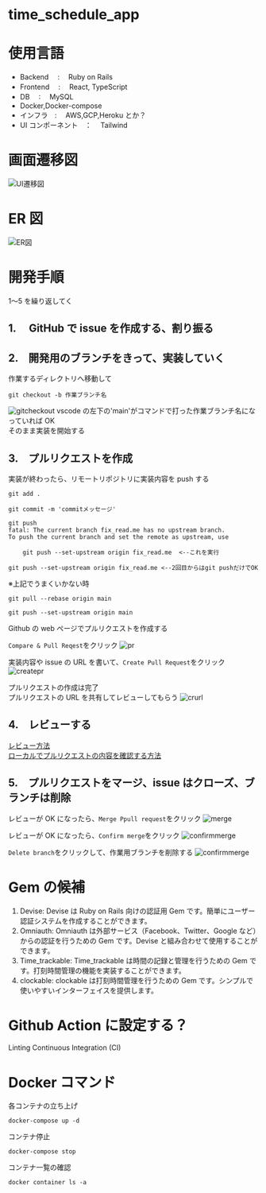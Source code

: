# time_schedule_app

# 使用言語

- Backend 　:　 Ruby on Rails
- Frontend 　:　 React, TypeScript
- DB 　:　 MySQL
- Docker,Docker-compose
- インフラ　:　 AWS,GCP,Heroku とか？
- UI コンポーネント　：　 Tailwind

# 画面遷移図
![UI遷移図](image/ui.png)
# ER 図

![ER図](image/er.png)

# 開発手順

1〜5 を繰り返してく

## 1.　 GitHub で issue を作成する、割り振る

## 2.　開発用のブランチをきって、実装していく

作業するディレクトリへ移動して

```
git checkout -b 作業ブランチ名
```

![gitcheckout](image/gitcheckout.png)
vscode の左下の'main'がコマンドで打った作業ブランチ名になっていれば OK  
そのまま実装を開始する

## 3.　プルリクエストを作成

実装が終わったら、リモートリポジトリに実装内容を push する

```
git add .
```

```
git commit -m 'commitメッセージ'
```

```
git push
fatal: The current branch fix_read.me has no upstream branch.
To push the current branch and set the remote as upstream, use

    git push --set-upstream origin fix_read.me  <--これを実行
```

```
git push --set-upstream origin fix_read.me <--2回目からはgit pushだけでOK
```

※上記でうまくいかない時
```
git pull --rebase origin main
```

```
git push --set-upstream origin main
```

Github の web ページでプルリクエストを作成する

`Compare & Pull Reqest`をクリック
![pr](image/pullricest.png)

実装内容や issue の URL を書いて、`Create Pull Request`をクリック
![createpr](image/createpullrequest.png)

プルリクエストの作成は完了  
プルリクエストの URL を共有してレビューしてもらう
![crurl](image/prurl.png)

## 4.　レビューする

[レビュー方法](https://howpon.com/6351)  
[ローカルでプルリクエストの内容を確認する方法](https://qiita.com/great084/items/ad74dd064a2c2bc47cff)

## 5.　プルリクエストをマージ、issue はクローズ、ブランチは削除

レビューが OK になったら、`Merge Ppull request`をクリック
![merge](image/mergepr.png)

レビューが OK になったら、`Confirm merge`をクリック
![confirmmerge](image/confirmmerge.png)

`Delete branch`をクリックして、作業用ブランチを削除する
![confirmmerge](image/deletebranch.png)

# Gem の候補

1. Devise: Devise は Ruby on Rails 向けの認証用 Gem です。簡単にユーザー認証システムを作成することができます。
2. Omniauth: Omniauth は外部サービス（Facebook、Twitter、Google など）からの認証を行うための Gem です。Devise と組み合わせて使用することができます。
3. Time_trackable: Time_trackable は時間の記録と管理を行うための Gem です。打刻時間管理の機能を実装することができます。
4. clockable: clockable は打刻時間管理を行うための Gem です。シンプルで使いやすいインターフェイスを提供します。

# Github Action に設定する？

Linting
Continuous Integration (CI)

# Docker コマンド

各コンテナの立ち上げ

```
docker-compose up -d
```

コンテナ停止

```
docker-compose stop
```

コンテナ一覧の確認

```
docker container ls -a
```

